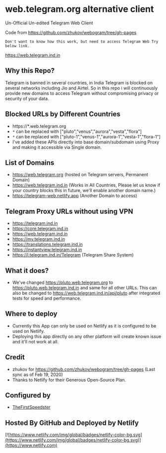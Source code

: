 # web.telegram.org alternative client

Un-Official Un-edited Telegram Web Client

Code from https://github.com/zhukov/webogram/tree/gh-pages

    Don't want to know how this work, but need to access Telegram Web Try below link.
https://web.telegram.ind.in

## Why this Repo?

Telegram is banned in several countries, in India Telegram is blocked on several networks including Jio and Airtel. So in this repo i will continuously provide new domains to access Telegram without compromising privacy or security of your data.

## Blocked URLs by Different Countries

* https://*.web.telegram.org
* `*` can be replaced with ["pluto","venus","aurora","vesta","flora"]
* `*` can be replaced with ["pluto-1","venus-1","aurora-1","vesta-1","flora-1"]
* I've added these APIs directly into base domain/subdomain using Proxy and making it accessible via Single domain.

## List of Domains

* https://web.telegram.org (hosted on Telegram servers, Permanent Domain)
* https://web.telegram.ind.in (Works in All Countries, Please let us know if your country blocks this in future, we'll enable another domain name.)
* https://telegram-web.netlify.app (Another Domain to access)

## Telegram Proxy URLs without using VPN

* https://telegram.ind.in
* https://core.telegram.ind.in
* https://web.telegram.ind.in
* https://my.telegram.ind.in
* https://translations.telegram.ind.in
* https://instantview.telegram.ind.in
* https://l.telegram.ind.in/Telegram (Telegram Share System)

## What it does?

* We've changed https://pluto.web.telegram.org to https://pluto.web.telegram.ind.in and same for all other URLs. This can also be changed to https://web.telegram.ind.in/api/pluto after integrated tests for speed and performance.

## Where to deploy

* Currently this App can only be used on Netlify as it is configured to be used on Netlify.
* Deploying this app directly on any other platform will create known issue and it'll not work at all.

## Credit

* zhukov for https://github.com/zhukov/webogram/tree/gh-pages (Last sync as of Feb 19, 2020)
* Thanks to Netlify for their Generous Open-Source Plan.

## Configured by

* [TheFirstSpeedster](https://l.telegram.ind.in/TheFirstSpeedster)

## Hosted By GitHub and Deployed by Netlify

[![https://www.netlify.com/img/global/badges/netlify-color-bg.svg](https://www.netlify.com/img/global/badges/netlify-color-bg.svg)](https://www.netlify.com)
